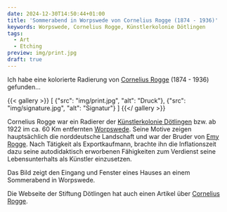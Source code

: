 ```yaml
---
date: 2024-12-30T14:50:44+01:00
title: 'Sommerabend in Worpswede von Cornelius Rogge (1874 - 1936)'
keywords: Worpswede, Cornelius Rogge, Künstlerkolonie Dötlingen
tags:
  - Art
  - Etching
preview: img/print.jpg
draft: true
---
```


Ich habe eine kolorierte Radierung von [Cornelius Rogge](https://de.wikipedia.org/wiki/K%C3%BCnstlerkolonie_D%C3%B6tlingen#Cornelius_Rogge) (1874 - 1936) gefunden...
<!--more-->

{{< gallery >}}
[
  {"src": "img/print.jpg", "alt": "Druck"},
  {"src": "img/signature.jpg", "alt": "Signatur"}
]
{{</ gallery >}}

Cornelius Rogge war ein Radierer der [Künstlerkolonie Dötlingen](https://de.wikipedia.org/wiki/K%C3%BCnstlerkolonie_D%C3%B6tlingen) bzw. ab 1922 im ca. 60 Km entfernten [Worpswede](https://de.wikipedia.org/wiki/Worpswede). Seine Motive zeigen hauptsächlich die norddeutsche Landschaft und war der Bruder von [Emy Rogge](https://de.wikipedia.org/wiki/Emy_Rogge). Nach Tätigkeit als Exportkaufmann, brachte ihn die Inflationszeit dazu seine autodidaktisch erworbenen Fähigkeiten zum Verdienst seine Lebensunterhalts als Künstler einzusetzen.

Das Bild zeigt den Eingang und Fenster eines Hauses an einem Sommerabend in Worpswede.

Die Webseite der Stiftung Dötlingen hat auch einen Artikel über [Cornelius Rogge](http://www.kuenstlerkolonie-doetlingen.de/cornelius-rogge.html).
